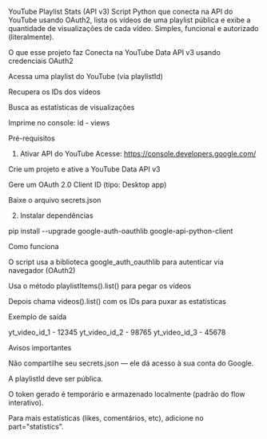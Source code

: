 YouTube Playlist Stats (API v3)
Script Python que conecta na API do YouTube usando OAuth2, lista os vídeos de uma playlist pública e exibe a quantidade de visualizações de cada vídeo. Simples, funcional e autorizado (literalmente).

O que esse projeto faz
Conecta na YouTube Data API v3 usando credenciais OAuth2

Acessa uma playlist do YouTube (via playlistId)

Recupera os IDs dos vídeos

Busca as estatísticas de visualizações

Imprime no console: id - views

Pré-requisitos

1. Ativar API do YouTube
Acesse: https://console.developers.google.com/

Crie um projeto e ative a YouTube Data API v3

Gere um OAuth 2.0 Client ID (tipo: Desktop app)

Baixe o arquivo secrets.json

2. Instalar dependências

pip install --upgrade google-auth-oauthlib google-api-python-client

Como funciona

O script usa a biblioteca google_auth_oauthlib para autenticar via navegador (OAuth2)

Usa o método playlistItems().list() para pegar os vídeos

Depois chama videos().list() com os IDs para puxar as estatísticas

Exemplo de saída

yt_video_id_1 - 12345
yt_video_id_2 - 98765
yt_video_id_3 - 45678

Avisos importantes

Não compartilhe seu secrets.json — ele dá acesso à sua conta do Google.

A playlistId deve ser pública.

O token gerado é temporário e armazenado localmente (padrão do flow interativo).

Para mais estatísticas (likes, comentários, etc), adicione no part="statistics".

